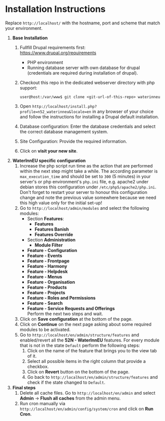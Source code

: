 # Installation Instructions

Replace ```http://localhost/``` with the hostname, port and scheme that match your environment.

1. **Base Installation**
    1. Fullfill Drupal requirements first: https://www.drupal.org/requirements
        * PHP environment
        * Running database server with own database for drupal (credentials are required during installation of drupal).
    1. Checkout this repo in the dedicated webserver directory with php support:

        ```user@host:/var/www$ git clone <git-url-of-this-repo> waterinneu```

    1. Open ```http://localhost/install.php?profile=n52_waterinneu&locale=en``` in any browser of your choice and follow the instructions for installing a Drupal default installation.
    1. Database configuration: Enter the database credentials and select the correct database management system.
    1. Site Configuration: Provide the required information.
    1. Click on **visit your new site**.
1. **WaterInnEU specific configuration**
    1. Increase the php script run time as the action that are performed within the next step might take a while. The according parameter is ```max_execution_time``` and should be set to ```300``` (5 minutes) in your server's or php environment's ```php.ini``` file, e.g. apache2 under debian stores this configuration under ```/etc/php5/apache2/php.ini```. Don't forget to restart your server to honour this configuration change and note the previous value somewhere because we need this high value only for the initial set-up!
    1. Go to ```http://localhost/admin/modules``` and select the following modules:
        * Section **Features**:
            * **Features**
            * **Features Banish**
            * **Features Override**
        * Section **Administration**
            * **Module Filter**
        * **Feature - Configuration**
        * **Feature - Events**
        * **Feature - Frontpage**
        * **Feature - Harmony**
        * **Feature - Helpdesk**
        * **Feature - Menus**
        * **Feature - Organisation**
        * **Feature - Products**
        * **Feature - Projects**
        * **Feature - Roles and Permissions**
        * **Feature - Search**
        * **Feature - Service Requests and Offerings** <br />
        Perform the next two steps and wait.
    1. Click on **Save configuration** at the bottom of the page.
    1. Click on **Continue** on the next page asking about some required modules to be activated.
    1. Go to ```http://localhost/en/admin/structure/features``` and enabled/revert all the **52N - WaterInnEU** features. For every module that is not in the state ```Default``` perform the following steps:
        1. Click on the name of the feature that brings you to the view tab of it.
        1. Select all possible items in the right column that provide a checkbox.
        1. Click on **Revert** button on the bottom of the page.
        1. Go back to ```http://localhost/en/admin/structure/features``` and check if the state changed to ```Default```.
1. **Final steps**
    1. Delete all cache files. Go to ```http://localhost/en/admin``` and select **Admin** &rarr; **Flush all caches** from the admin menu.
    1. Run cron manually via ```http://localhost/en/admin/config/system/cron``` and click on **Run Cron**.
